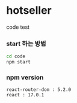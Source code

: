 # hotseller
code test

### start 하는 방법
```cmd
cd code
npm start
```
### npm version 
```npm
react-router-dom : 5.2.0
react : 17.0.1
```